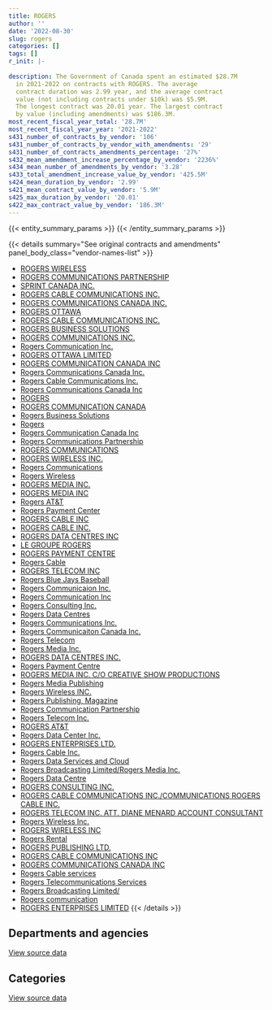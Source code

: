 ```yaml
---
title: ROGERS
author: ''
date: '2022-08-30'
slug: rogers
categories: []
tags: []
r_init: |-
  
description: The Government of Canada spent an estimated $28.7M
  in 2021-2022 on contracts with ROGERS. The average
  contract duration was 2.99 year, and the average contract
  value (not including contracts under $10k) was $5.9M.
  The longest contract was 20.01 year. The largest contract
  by value (including amendments) was $186.3M.
most_recent_fiscal_year_total: '28.7M'
most_recent_fiscal_year_year: '2021-2022'
s431_number_of_contracts_by_vendor: '106'
s431_number_of_contracts_by_vendor_with_amendments: '29'
s431_number_of_contracts_amendments_percentage: '27%'
s432_mean_amendment_increase_percentage_by_vendor: '2236%'
s434_mean_number_of_amendments_by_vendor: '3.28'
s433_total_amendment_increase_value_by_vendor: '425.5M'
s424_mean_duration_by_vendor: '2.99'
s421_mean_contract_value_by_vendor: '5.9M'
s425_max_duration_by_vendor: '20.01'
s422_max_contract_value_by_vendor: '186.3M'
---
```


<script src="/rmarkdown-libs/htmlwidgets/htmlwidgets.js"></script>
<link href="/rmarkdown-libs/datatables-css/datatables-crosstalk.css" rel="stylesheet" />
<script src="/rmarkdown-libs/datatables-binding/datatables.js"></script>
<script src="/rmarkdown-libs/jquery/jquery-3.6.0.min.js"></script>
<link href="/rmarkdown-libs/dt-core-bootstrap/css/dataTables.bootstrap.min.css" rel="stylesheet" />
<link href="/rmarkdown-libs/dt-core-bootstrap/css/dataTables.bootstrap.extra.css" rel="stylesheet" />
<script src="/rmarkdown-libs/dt-core-bootstrap/js/jquery.dataTables.min.js"></script>
<script src="/rmarkdown-libs/dt-core-bootstrap/js/dataTables.bootstrap.min.js"></script>
<link href="/rmarkdown-libs/crosstalk/css/crosstalk.min.css" rel="stylesheet" />
<script src="/rmarkdown-libs/crosstalk/js/crosstalk.min.js"></script>
<script src="/rmarkdown-libs/htmlwidgets/htmlwidgets.js"></script>
<link href="/rmarkdown-libs/datatables-css/datatables-crosstalk.css" rel="stylesheet" />
<script src="/rmarkdown-libs/datatables-binding/datatables.js"></script>
<script src="/rmarkdown-libs/jquery/jquery-3.6.0.min.js"></script>
<link href="/rmarkdown-libs/dt-core-bootstrap/css/dataTables.bootstrap.min.css" rel="stylesheet" />
<link href="/rmarkdown-libs/dt-core-bootstrap/css/dataTables.bootstrap.extra.css" rel="stylesheet" />
<script src="/rmarkdown-libs/dt-core-bootstrap/js/jquery.dataTables.min.js"></script>
<script src="/rmarkdown-libs/dt-core-bootstrap/js/dataTables.bootstrap.min.js"></script>
<link href="/rmarkdown-libs/crosstalk/css/crosstalk.min.css" rel="stylesheet" />
<script src="/rmarkdown-libs/crosstalk/js/crosstalk.min.js"></script>

{{< entity_summary_params >}}
{{< /entity_summary_params >}}

{{< details summary="See original contracts and amendments" panel_body_class="vendor-names-list" >}}
- [ROGERS WIRELESS](https://search.open.canada.ca/en/ct/?sort=contract_value_f%20desc&page=1&search_text=%22ROGERS%20WIRELESS%22)
- [ROGERS COMMUNICATIONS PARTNERSHIP](https://search.open.canada.ca/en/ct/?sort=contract_value_f%20desc&page=1&search_text=%22ROGERS%20COMMUNICATIONS%20PARTNERSHIP%22)
- [SPRINT CANADA INC.](https://search.open.canada.ca/en/ct/?sort=contract_value_f%20desc&page=1&search_text=%22SPRINT%20CANADA%20INC.%22)
- [ROGERS CABLE COMMUNICATIONS INC.](https://search.open.canada.ca/en/ct/?sort=contract_value_f%20desc&page=1&search_text=%22ROGERS%20CABLE%20COMMUNICATIONS%20INC.%22)
- [ROGERS COMMUNICATIONS CANADA INC.](https://search.open.canada.ca/en/ct/?sort=contract_value_f%20desc&page=1&search_text=%22ROGERS%20COMMUNICATIONS%20CANADA%20INC.%22)
- [ROGERS OTTAWA](https://search.open.canada.ca/en/ct/?sort=contract_value_f%20desc&page=1&search_text=%22ROGERS%20OTTAWA%22)
- [ROGERS CABLE COMMUNICATIONS INC.](https://search.open.canada.ca/en/ct/?sort=contract_value_f%20desc&page=1&search_text=%22ROGERS%20CABLE%20COMMUNICATIONS%20%20INC.%22)
- [ROGERS BUSINESS SOLUTIONS](https://search.open.canada.ca/en/ct/?sort=contract_value_f%20desc&page=1&search_text=%22ROGERS%20BUSINESS%20SOLUTIONS%22)
- [ROGERS COMMUNICATIONS INC.](https://search.open.canada.ca/en/ct/?sort=contract_value_f%20desc&page=1&search_text=%22ROGERS%20COMMUNICATIONS%20INC.%22)
- [Rogers Communication Inc.](https://search.open.canada.ca/en/ct/?sort=contract_value_f%20desc&page=1&search_text=%22Rogers%20Communication%20Inc.%22)
- [ROGERS OTTAWA LIMITED](https://search.open.canada.ca/en/ct/?sort=contract_value_f%20desc&page=1&search_text=%22ROGERS%20OTTAWA%20LIMITED%22)
- [ROGERS COMMUNICATION CANADA INC](https://search.open.canada.ca/en/ct/?sort=contract_value_f%20desc&page=1&search_text=%22ROGERS%20COMMUNICATION%20CANADA%20INC%22)
- [Rogers Communications Canada Inc.](https://search.open.canada.ca/en/ct/?sort=contract_value_f%20desc&page=1&search_text=%22Rogers%20Communications%20Canada%20Inc.%22)
- [Rogers Cable Communications Inc.](https://search.open.canada.ca/en/ct/?sort=contract_value_f%20desc&page=1&search_text=%22Rogers%20Cable%20Communications%20Inc.%22)
- [Rogers Communications Canada Inc](https://search.open.canada.ca/en/ct/?sort=contract_value_f%20desc&page=1&search_text=%22Rogers%20Communications%20Canada%20Inc%22)
- [ROGERS](https://search.open.canada.ca/en/ct/?sort=contract_value_f%20desc&page=1&search_text=%22ROGERS%22)
- [ROGERS COMMUNICATION CANADA](https://search.open.canada.ca/en/ct/?sort=contract_value_f%20desc&page=1&search_text=%22ROGERS%20COMMUNICATION%20CANADA%22)
- [Rogers Business Solutions](https://search.open.canada.ca/en/ct/?sort=contract_value_f%20desc&page=1&search_text=%22Rogers%20Business%20Solutions%22)
- [Rogers](https://search.open.canada.ca/en/ct/?sort=contract_value_f%20desc&page=1&search_text=%22Rogers%22)
- [Rogers Communication Canada Inc](https://search.open.canada.ca/en/ct/?sort=contract_value_f%20desc&page=1&search_text=%22Rogers%20Communication%20Canada%20Inc%22)
- [Rogers Communications Partnership](https://search.open.canada.ca/en/ct/?sort=contract_value_f%20desc&page=1&search_text=%22Rogers%20Communications%20Partnership%22)
- [ROGERS COMMUNICATIONS](https://search.open.canada.ca/en/ct/?sort=contract_value_f%20desc&page=1&search_text=%22ROGERS%20COMMUNICATIONS%22)
- [ROGERS WIRELESS INC.](https://search.open.canada.ca/en/ct/?sort=contract_value_f%20desc&page=1&search_text=%22ROGERS%20WIRELESS%20INC.%22)
- [Rogers Communications](https://search.open.canada.ca/en/ct/?sort=contract_value_f%20desc&page=1&search_text=%22Rogers%20Communications%22)
- [Rogers Wireless](https://search.open.canada.ca/en/ct/?sort=contract_value_f%20desc&page=1&search_text=%22Rogers%20Wireless%22)
- [ROGERS MEDIA INC.](https://search.open.canada.ca/en/ct/?sort=contract_value_f%20desc&page=1&search_text=%22ROGERS%20MEDIA%20INC.%22)
- [ROGERS MEDIA INC](https://search.open.canada.ca/en/ct/?sort=contract_value_f%20desc&page=1&search_text=%22ROGERS%20MEDIA%20INC%22)
- [Rogers AT&T](https://search.open.canada.ca/en/ct/?sort=contract_value_f%20desc&page=1&search_text=%22Rogers%20AT%26T%22)
- [Rogers Payment Center](https://search.open.canada.ca/en/ct/?sort=contract_value_f%20desc&page=1&search_text=%22Rogers%20Payment%20Center%22)
- [ROGERS CABLE INC](https://search.open.canada.ca/en/ct/?sort=contract_value_f%20desc&page=1&search_text=%22ROGERS%20CABLE%20INC%22)
- [ROGERS CABLE INC.](https://search.open.canada.ca/en/ct/?sort=contract_value_f%20desc&page=1&search_text=%22ROGERS%20CABLE%20INC.%22)
- [ROGERS DATA CENTRES INC](https://search.open.canada.ca/en/ct/?sort=contract_value_f%20desc&page=1&search_text=%22ROGERS%20DATA%20CENTRES%20INC%22)
- [LE GROUPE ROGERS](https://search.open.canada.ca/en/ct/?sort=contract_value_f%20desc&page=1&search_text=%22LE%20GROUPE%20ROGERS%22)
- [ROGERS PAYMENT CENTRE](https://search.open.canada.ca/en/ct/?sort=contract_value_f%20desc&page=1&search_text=%22ROGERS%20PAYMENT%20CENTRE%22)
- [Rogers Cable](https://search.open.canada.ca/en/ct/?sort=contract_value_f%20desc&page=1&search_text=%22Rogers%20Cable%22)
- [ROGERS TELECOM INC](https://search.open.canada.ca/en/ct/?sort=contract_value_f%20desc&page=1&search_text=%22ROGERS%20TELECOM%20INC%22)
- [Rogers Blue Jays Baseball](https://search.open.canada.ca/en/ct/?sort=contract_value_f%20desc&page=1&search_text=%22Rogers%20Blue%20Jays%20Baseball%22)
- [Rogers Communicaion Inc.](https://search.open.canada.ca/en/ct/?sort=contract_value_f%20desc&page=1&search_text=%22Rogers%20Communicaion%20Inc.%22)
- [Rogers Communication Inc](https://search.open.canada.ca/en/ct/?sort=contract_value_f%20desc&page=1&search_text=%22Rogers%20Communication%20Inc%22)
- [Rogers Consulting Inc.](https://search.open.canada.ca/en/ct/?sort=contract_value_f%20desc&page=1&search_text=%22Rogers%20Consulting%20Inc.%22)
- [Rogers Data Centres](https://search.open.canada.ca/en/ct/?sort=contract_value_f%20desc&page=1&search_text=%22Rogers%20Data%20Centres%22)
- [Rogers Communications Inc.](https://search.open.canada.ca/en/ct/?sort=contract_value_f%20desc&page=1&search_text=%22Rogers%20Communications%20Inc.%22)
- [Rogers Communicaiton Canada Inc.](https://search.open.canada.ca/en/ct/?sort=contract_value_f%20desc&page=1&search_text=%22Rogers%20Communicaiton%20Canada%20Inc.%22)
- [Rogers Telecom](https://search.open.canada.ca/en/ct/?sort=contract_value_f%20desc&page=1&search_text=%22Rogers%20Telecom%22)
- [Rogers Media Inc.](https://search.open.canada.ca/en/ct/?sort=contract_value_f%20desc&page=1&search_text=%22Rogers%20Media%20Inc.%22)
- [ROGERS DATA CENTRES INC.](https://search.open.canada.ca/en/ct/?sort=contract_value_f%20desc&page=1&search_text=%22ROGERS%20DATA%20CENTRES%20INC.%22)
- [Rogers Payment Centre](https://search.open.canada.ca/en/ct/?sort=contract_value_f%20desc&page=1&search_text=%22Rogers%20Payment%20Centre%22)
- [ROGERS MEDIA INC. C/O CREATIVE SHOW PRODUCTIONS](https://search.open.canada.ca/en/ct/?sort=contract_value_f%20desc&page=1&search_text=%22ROGERS%20MEDIA%20INC.%20C%2fO%20CREATIVE%20SHOW%20PRODUCTIONS%22)
- [Rogers Media Publishing](https://search.open.canada.ca/en/ct/?sort=contract_value_f%20desc&page=1&search_text=%22Rogers%20Media%20Publishing%22)
- [Rogers Wireless INC.](https://search.open.canada.ca/en/ct/?sort=contract_value_f%20desc&page=1&search_text=%22Rogers%20Wireless%20INC.%22)
- [Rogers Publishing, Magazine](https://search.open.canada.ca/en/ct/?sort=contract_value_f%20desc&page=1&search_text=%22Rogers%20Publishing%2c%20Magazine%22)
- [Rogers Communication Partnership](https://search.open.canada.ca/en/ct/?sort=contract_value_f%20desc&page=1&search_text=%22Rogers%20Communication%20Partnership%22)
- [Rogers Telecom Inc.](https://search.open.canada.ca/en/ct/?sort=contract_value_f%20desc&page=1&search_text=%22Rogers%20Telecom%20Inc.%22)
- [ROGERS AT&T](https://search.open.canada.ca/en/ct/?sort=contract_value_f%20desc&page=1&search_text=%22ROGERS%20AT%26T%22)
- [Rogers Data Center Inc.](https://search.open.canada.ca/en/ct/?sort=contract_value_f%20desc&page=1&search_text=%22Rogers%20Data%20Center%20Inc.%22)
- [ROGERS ENTERPRISES LTD.](https://search.open.canada.ca/en/ct/?sort=contract_value_f%20desc&page=1&search_text=%22ROGERS%20ENTERPRISES%20LTD.%22)
- [Rogers Cable Inc.](https://search.open.canada.ca/en/ct/?sort=contract_value_f%20desc&page=1&search_text=%22Rogers%20Cable%20Inc.%22)
- [Rogers Data Services and Cloud](https://search.open.canada.ca/en/ct/?sort=contract_value_f%20desc&page=1&search_text=%22Rogers%20Data%20Services%20and%20Cloud%22)
- [Rogers Broadcasting Limited/Rogers Media Inc.](https://search.open.canada.ca/en/ct/?sort=contract_value_f%20desc&page=1&search_text=%22Rogers%20Broadcasting%20Limited%2fRogers%20Media%20Inc.%22)
- [Rogers Data Centre](https://search.open.canada.ca/en/ct/?sort=contract_value_f%20desc&page=1&search_text=%22Rogers%20Data%20Centre%22)
- [ROGERS CONSULTING INC.](https://search.open.canada.ca/en/ct/?sort=contract_value_f%20desc&page=1&search_text=%22ROGERS%20CONSULTING%20INC.%22)
- [ROGERS CABLE COMMUNICATIONS INC./COMMUNICATIONS ROGERS CABLE INC.](https://search.open.canada.ca/en/ct/?sort=contract_value_f%20desc&page=1&search_text=%22ROGERS%20CABLE%20COMMUNICATIONS%20INC.%2fCOMMUNICATIONS%20ROGERS%20CABLE%20INC.%22)
- [ROGERS TELECOM INC. ATT. DIANE MENARD ACCOUNT CONSULTANT](https://search.open.canada.ca/en/ct/?sort=contract_value_f%20desc&page=1&search_text=%22ROGERS%20TELECOM%20INC.%20ATT.%20DIANE%20MENARD%20ACCOUNT%20CONSULTANT%22)
- [Rogers Wireless Inc.](https://search.open.canada.ca/en/ct/?sort=contract_value_f%20desc&page=1&search_text=%22Rogers%20Wireless%20Inc.%22)
- [ROGERS WIRELESS INC](https://search.open.canada.ca/en/ct/?sort=contract_value_f%20desc&page=1&search_text=%22ROGERS%20WIRELESS%20INC%22)
- [Rogers Rental](https://search.open.canada.ca/en/ct/?sort=contract_value_f%20desc&page=1&search_text=%22Rogers%20Rental%22)
- [ROGERS PUBLISHING LTD.](https://search.open.canada.ca/en/ct/?sort=contract_value_f%20desc&page=1&search_text=%22ROGERS%20PUBLISHING%20LTD.%22)
- [ROGERS CABLE COMMUNICATIONS INC](https://search.open.canada.ca/en/ct/?sort=contract_value_f%20desc&page=1&search_text=%22ROGERS%20CABLE%20COMMUNICATIONS%20INC%22)
- [ROGERS COMMUNICATIONS CANADA INC](https://search.open.canada.ca/en/ct/?sort=contract_value_f%20desc&page=1&search_text=%22ROGERS%20COMMUNICATIONS%20CANADA%20INC%22)
- [Rogers Cable services](https://search.open.canada.ca/en/ct/?sort=contract_value_f%20desc&page=1&search_text=%22Rogers%20Cable%20services%22)
- [Rogers Telecommunications Services](https://search.open.canada.ca/en/ct/?sort=contract_value_f%20desc&page=1&search_text=%22Rogers%20Telecommunications%20Services%22)
- [Rogers Broadcasting Limited/](https://search.open.canada.ca/en/ct/?sort=contract_value_f%20desc&page=1&search_text=%22Rogers%20Broadcasting%20Limited%2f%22)
- [Rogers communication](https://search.open.canada.ca/en/ct/?sort=contract_value_f%20desc&page=1&search_text=%22Rogers%20communication%22)
- [ROGERS ENTERPRISES LIMITED](https://search.open.canada.ca/en/ct/?sort=contract_value_f%20desc&page=1&search_text=%22ROGERS%20ENTERPRISES%20LIMITED%22)
{{< /details >}}

## Departments and agencies

<div id="htmlwidget-1" style="width:100%;height:auto;" class="datatables html-widget"></div>
<script type="application/json" data-for="htmlwidget-1">{"x":{"style":"bootstrap","filter":"none","vertical":false,"data":[["<a href=\"/departments/acoa-apeca/\">Atlantic Canada Opportunities Agency<\/a>","<a href=\"/departments/cbsa-asfc/\">Canada Border Services Agency<\/a>","<a href=\"/departments/cer-rec/\">Canada Energy Regulator<\/a>","<a href=\"/departments/cra-arc/\">Canada Revenue Agency<\/a>","<a href=\"/departments/crtc/\">Canadian Radio-television and Telecommunications Commission<\/a>","<a href=\"/departments/csc-scc/\">Correctional Service of Canada<\/a>","<a href=\"/departments/dfatd-maecd/\">Global Affairs Canada<\/a>","<a href=\"/departments/dfo-mpo/\">Fisheries and Oceans Canada<\/a>","<a href=\"/departments/dnd-mdn/\">National Defence<\/a>","<a href=\"/departments/elections/\">Elections Canada<\/a>","<a href=\"/departments/fcac-acfc/\">Financial Consumer Agency of Canada<\/a>","<a href=\"/departments/fin/\">Department of Finance Canada<\/a>","<a href=\"/departments/fja-cmf/\">Office of the Commissioner for Federal Judicial Affairs Canada<\/a>","<a href=\"/departments/ic/\">Innovation, Science and Economic Development Canada<\/a>","<a href=\"/departments/nrc-cnrc/\">National Research Council Canada<\/a>","<a href=\"/departments/nserc-crsng/\">Natural Sciences and Engineering Research Council of Canada<\/a>","<a href=\"/departments/oag-bvg/\">Office of the Auditor General of Canada<\/a>","<a href=\"/departments/pch/\">Canadian Heritage<\/a>","<a href=\"/departments/pco-bcp/\">Privy Council Office<\/a>","<a href=\"/departments/phac-aspc/\">Public Health Agency of Canada<\/a>","<a href=\"/departments/ps-sp/\">Public Safety Canada<\/a>","<a href=\"/departments/pwgsc-tpsgc/\">Public Services and Procurement Canada<\/a>","<a href=\"/departments/rcmp-grc/\">Royal Canadian Mounted Police<\/a>","<a href=\"/departments/ssc-spc/\">Shared Services Canada<\/a>","<a href=\"/departments/tbs-sct/\">Treasury Board of Canada Secretariat<\/a>","<a href=\"/departments/tc/\">Transport Canada<\/a>"],[null,null,143298.52,9896.43,null,25354.85,132858.97,20340,null,188891.94,18228.82,67430.35,42441.81,22779.88,null,56875.59,65792.81,16950,193497.36,24459.24,73972.02,null,130416.96,51189456.92,51019.54,null],[48713.18,152656.92,80303.93,12730.53,14381.82,14865.58,132046.91,null,12305.7,188112.92,17873.36,58770.82,18984,22842.3,20843.75,57031.41,7369.42,null,172898.16,24526.26,74174.68,93764.09,130774.27,27148210.79,46686.37,484483.59],[70286.82,73943.2,6118.39,13622.07,27483.58,null,152383,null,36849.47,187598.95,null,58610.25,2983.03,22779.88,null,56875.59,7349.29,117403.61,69493.83,24459.24,73972.02,93697.46,130416.96,27096059.78,33105.34,null],[null,null,160379.53,13892.64,27483.58,null,152383,16800,263568.92,78637.37,null,58610.25,3581.6,null,17940,56875.59,2456.47,42375,59827.04,14340.49,43369.9,11562.45,141840.6,27511476.42,43528.17,null]],"container":"<table class=\"table table-striped table-hover row-border order-column display\">\n  <thead>\n    <tr>\n      <th>Department<\/th>\n      <th>2018-2019<\/th>\n      <th>2019-2020<\/th>\n      <th>2020-2021<\/th>\n      <th>2021-2022<\/th>\n    <\/tr>\n  <\/thead>\n<\/table>","options":{"order":[[4,"desc"]],"pageLength":10,"autoWidth":true,"columnDefs":[{"targets":1,"render":"function(data, type, row, meta) {\n    return type !== 'display' ? data : DTWidget.formatCurrency(data, \"$\", 2, 3, \",\", \".\", true, null);\n  }"},{"targets":2,"render":"function(data, type, row, meta) {\n    return type !== 'display' ? data : DTWidget.formatCurrency(data, \"$\", 2, 3, \",\", \".\", true, null);\n  }"},{"targets":3,"render":"function(data, type, row, meta) {\n    return type !== 'display' ? data : DTWidget.formatCurrency(data, \"$\", 2, 3, \",\", \".\", true, null);\n  }"},{"targets":4,"render":"function(data, type, row, meta) {\n    return type !== 'display' ? data : DTWidget.formatCurrency(data, \"$\", 2, 3, \",\", \".\", true, null);\n  }"},{"width":"16%","targets":[1,2,3,4]},{"className":"dt-right","targets":[1,2,3,4]}],"orderClasses":false}},"evals":["options.columnDefs.0.render","options.columnDefs.1.render","options.columnDefs.2.render","options.columnDefs.3.render"],"jsHooks":[]}</script>
<p class="text-right">
<a href="https://github.com/GoC-Spending/contracts-data/tree/main/data/out/vendors/rogers/summary_by_fiscal_year_by_department.csv" class="source-data-link btn btn-link">View source data</a>
</p>

## Categories

<div id="htmlwidget-2" style="width:100%;height:auto;" class="datatables html-widget"></div>
<script type="application/json" data-for="htmlwidget-2">{"x":{"style":"bootstrap","filter":"none","vertical":false,"data":[["<a href=\"/categories/other/\">(Other)<\/a>","<a href=\"/categories/facilities_and_construction/\">Facilities and construction<\/a>","<a href=\"/categories/office_management/\">Office management<\/a>","<a href=\"/categories/defence/\">Defence<\/a>","<a href=\"/categories/professional_services/\">Professional services<\/a>","<a href=\"/categories/information_technology/\">Information technology<\/a>","<a href=\"/categories/industrial_products_and_services/\">Industrial products and services<\/a>"],[2898441.88,null,null,null,266271.74,49309248.4,null],[null,20843.75,null,12305.7,312760.69,28689440.62,null],[null,null,189.55,36849.47,414679.78,27903772.99,null],[null,16800,11562.45,263568.92,206099.13,28204958.53,17940]],"container":"<table class=\"table table-striped table-hover row-border order-column display\">\n  <thead>\n    <tr>\n      <th>Category<\/th>\n      <th>2018-2019<\/th>\n      <th>2019-2020<\/th>\n      <th>2020-2021<\/th>\n      <th>2021-2022<\/th>\n    <\/tr>\n  <\/thead>\n<\/table>","options":{"order":[[4,"desc"]],"dom":"t","pageLength":30,"autoWidth":true,"columnDefs":[{"targets":1,"render":"function(data, type, row, meta) {\n    return type !== 'display' ? data : DTWidget.formatCurrency(data, \"$\", 2, 3, \",\", \".\", true, null);\n  }"},{"targets":2,"render":"function(data, type, row, meta) {\n    return type !== 'display' ? data : DTWidget.formatCurrency(data, \"$\", 2, 3, \",\", \".\", true, null);\n  }"},{"targets":3,"render":"function(data, type, row, meta) {\n    return type !== 'display' ? data : DTWidget.formatCurrency(data, \"$\", 2, 3, \",\", \".\", true, null);\n  }"},{"targets":4,"render":"function(data, type, row, meta) {\n    return type !== 'display' ? data : DTWidget.formatCurrency(data, \"$\", 2, 3, \",\", \".\", true, null);\n  }"},{"width":"16%","targets":[1,2,3,4]},{"className":"dt-right","targets":[1,2,3,4]}],"orderClasses":false,"lengthMenu":[10,25,30,50,100]}},"evals":["options.columnDefs.0.render","options.columnDefs.1.render","options.columnDefs.2.render","options.columnDefs.3.render"],"jsHooks":[]}</script>
<p class="text-right">
<a href="https://github.com/GoC-Spending/contracts-data/tree/main/data/out/vendors/rogers/summary_by_fiscal_year_by_category.csv" class="source-data-link btn btn-link">View source data</a>
</p>
